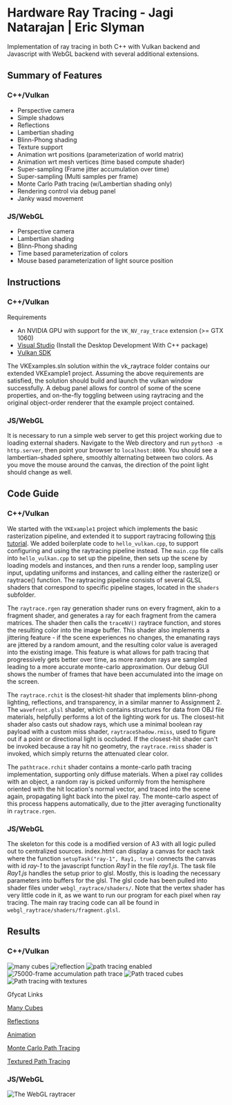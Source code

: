 # Hardware Ray Tracing - Jagi Natarajan | Eric Slyman

Implementation of ray tracing in both C++ with Vulkan backend and Javascript with WebGL backend with several additional extensions.

## Summary of Features

### C++/Vulkan

- Perspective camera
- Simple shadows
- Reflections
- Lambertian shading
- Blinn-Phong shading
- Texture support
- Animation wrt positions (parameterization of world matrix)
- Animation wrt mesh vertices (time based compute shader)
- Super-sampling (Frame jitter accumulation over time)
- Super-sampling (Multi samples per frame)
- Monte Carlo Path tracing (w/Lambertian shading only)
- Rendering control via debug panel
- Janky wasd movement

### JS/WebGL

- Perspective camera
- Lambertian shading
- Blinn-Phong shading
- Time based parameterization of colors
- Mouse based parameterization of light source position

## Instructions

### C++/Vulkan

Requirements

- An NVIDIA GPU with support for the `VK_NV_ray_trace` extension (>= GTX 1060)
- [Visual Studio](https://visualstudio.microsoft.com/downloads/) (Install the Desktop Development With C++ package)
- [Vulkan SDK](https://vulkan.lunarg.com/sdk/home)

The VKExamples.sln solution within the vk_raytrace folder contains our extended VKExample1 project. Assuming the above requirements are satisfied, the solution should build and launch the vulkan window successfully. A debug panel allows for control of some of the scene properties, and on-the-fly toggling between using raytracing and the original object-order renderer that the example project contained.

### JS/WebGL

It is necessary to run a simple web server to get this project working due to loading external shaders. Navigate to the Web directory and run `python3 -m http.server`, then point your browser to `localhost:8000`. You should see a lambertian-shaded sphere, smoothly alternating between two colors. As you move the mouse around the canvas, the direction of the point light should change as well.

## Code Guide

### C++/Vulkan

We started with the `VKExample1` project which implements the basic rasterization pipeline, and extended it to support raytracing following [this tutorial](https://nvpro-samples.github.io/vk_raytracing_tutorial/). We added boilerplate code to `hello_vulkan.cpp`, to support configuring and using the raytracing pipeline instead. The `main.cpp` file calls into `hello_vulkan.cpp` to set up the pipeline, then sets up the scene by loading models and instances, and then runs a render loop, sampling user input, updating uniforms and instances, and calling either the rasterize() or raytrace() function. The raytracing pipeline consists of several GLSL shaders that correspond to specific pipeline stages, located in the `shaders` subfolder.

The `raytrace.rgen` ray generation shader runs on every fragment, akin to a fragment shader, and generates a ray for each fragment from the camera matrices. The shader then calls the `traceNV()` raytrace function, and stores the resulting color into the image buffer. This shader also implements a jittering feature - if the scene experiences no changes, the emanating rays are jittered by a random amount, and the resulting color value is averaged into the existing image. This feature is what allows for path tracing that progressively gets better over time, as more random rays are sampled leading to a more accurate monte-carlo approximation. Our debug GUI shows the number of frames that have been accumulated into the image on the screen.

The `raytrace.rchit` is the closest-hit shader that implements blinn-phong lighting, reflections, and transparency, in a similar manner to Assignment 2. The `wavefront.glsl` shader, which contains structures for data from OBJ file materials, helpfully performs a lot of the lighting work for us. The closest-hit shader also casts out shadow rays, which use a minimal boolean ray payload with a custom miss shader, `raytraceShadow.rmiss`, used to figure out if a point or directional light is occluded. If the closest-hit shader can't be invoked because a ray hit no geometry, the `raytrace.rmiss` shader is invoked, which simply returns the attenuated clear color.

The `pathtrace.rchit` shader contains a monte-carlo path tracing implementation, supporting only diffuse materials. When a pixel ray collides with an object, a random ray is picked uniformly from the hemisphere oriented with the hit location's normal vector, and traced into the scene again, propagating light back into the pixel ray. The monte-carlo aspect of this process happens automatically, due to the jitter averaging functionality in `raytrace.rgen`.

### JS/WebGL

The skeleton for this code is a modified version of A3 with all logic pulled out to centralized sources. index.html can display a canvas for each task where the function `setupTask("ray-1", Ray1, true)` connects the canvas with id *ray-1* to the javascript function *Ray1* in the file *ray1.js*. The task file *Ray1.js* handles the setup prior to glsl. Mostly, this is loading the necessary parameters into buffers for the glsl. The glsl code has been pulled into shader files under `webgl_raytrace/shaders/`. Note that the vertex shader has very little code in it, as we want to run our program for each pixel when ray tracing. The main ray tracing code can all be found in `webgl_raytrace/shaders/fragment.glsl`.

## Results

### C++/Vulkan

![many cubes](docs/content//many_objects.png)
![reflection](docs/content//texture_reflection.png)
![path tracing enabled](docs/content//real_path_tracing.png)
![75000-frame accumulation path trace](docs/content//path_tracing_75k.png)
![Path traced cubes](docs/content//path_tracing_cubes.png)
![Path tracing with textures](docs/content//path_tracing_textures.png)

Gfycat Links

[Many Cubes](https://gfycat.com/obviousimperturbablefluke.gif)

[Reflections](https://gfycat.com/unnaturalsmoggyfruitfly.gif)

[Animation](https://gfycat.com/willingglossyclumber.gif)

[Monte Carlo Path Tracing](https://gfycat.com/snoopyfilthyafricanaugurbuzzard.gif)

[Textured Path Tracing](https://gfycat.com/capitalsparsearchaeopteryx.gif)

### JS/WebGL

![The WebGL raytracer](docs/content//webgl_lambertian.png)